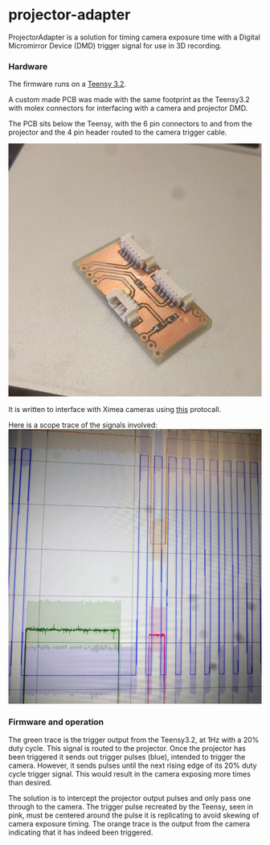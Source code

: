 # projector-adapter

ProjectorAdapter is a solution for timing camera exposure time with a Digital Micromirror Device (DMD) trigger signal for use in 3D recording.

### Hardware
The firmware runs on a [Teensy 3.2](https://www.pjrc.com/store/teensy32.html).

A custom made PCB was made with the same footprint as the Teensy3.2 with molex connectors for interfacing with a camera and projector DMD.

The PCB sits below the Teensy, with the 6 pin connectors to and from the projector and the 4 pin header routed to the camera trigger cable.

![Custom PCB Shield](http://github.com/ruffner/projector-adapter/raw/master/images/v3pcb.jpg "Custom PCB Shield")

It is written to interface with Ximea cameras using [this](https://www.ximea.com/support/wiki/apis/XiAPI_Camera_Trigger_and_Synchronization_Signals) protocall.

Here is a scope trace of the signals involved: ![Scope Trace](http://github.com/ruffner/projector-adapter/raw/master/images/scope-trace.jpg "Scope Trace")

### Firmware and operation

The green trace is the trigger output from the Teensy3.2, at 1Hz with a 20% duty cycle. This signal is routed to the projector. Once the projector has been triggered it sends out trigger pulses (blue), intended to trigger the camera. However, it sends pulses until the next rising edge of its 20% duty cycle trigger signal. This would result in the camera exposing more times than desired.

The solution is to intercept the projector output pulses and only pass one through to the camera. The trigger pulse recreated by the Teensy, seen in pink, must be centered around the pulse it is replicating to avoid skewing of camera exposure timing. The orange trace is the output from the camera indicating that it has indeed been triggered.
